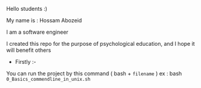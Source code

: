 Hello students :)

My name is : Hossam Abozeid  

I am a software engineer 

I created this repo for the purpose of psychological education, and I hope it will benefit others

- Firstly :-

You can run the project by this command ( bash + `filename` )
ex : bash `0_Basics_commendline_in_unix.sh`

